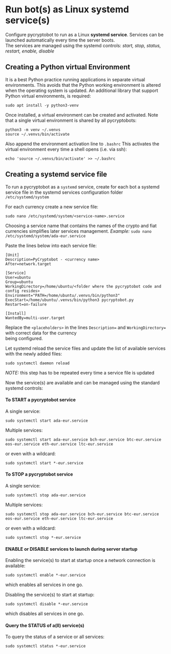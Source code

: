 # Run bot(s) as Linux systemd service(s)

Configure pycryptobot to run as a Linux **systemd service**. Services can be launched automatically every time
the server boots.  
The services are managed using the systemd controls: _start, stop, status, restart, enable, disable_  

## Creating a Python virtual Environment
It is a best Python practice running applications in separate virtual environments.
This avoids that the Python working environment is altered when the operating system is updated. 
An additional library that support Python virtual environments, is required:  

    sudo apt install -y python3-venv  

Once installed, a virtual environment can be created and activated. Note that a single virtual environment is shared 
by all pycryptobots:  

    python3 -m venv ~/.venvs
    source ~/.venvs/bin/activate

Also append the environment activation line to `.bashrc` This activates the virtual environment every time a shell 
opens (i.e. via ssh):

    echo 'source ~/.venvs/bin/activate' >> ~/.bashrc

## Creating a systemd service file
To run a pycryptobot as a `systemd` service, create for each bot a systemd service file in the systemd services
configuration folder `/etc/systemd/system`  

For each currency create a new service file: 

    sudo nano /etc/systemd/system/<service-name>.service

Choosing a service name that contains the names of the crypto and fiat currencies simplifies later services management.
_Example:_  `sudo nano /etc/systemd/system/ada-eur.service`

Paste the lines below into each service file:

    [Unit]  
    Description=PyCryptobot - <currency name>  
    After=network.target  
      
    [Service]  
    User=ubuntu  
    Group=ubuntu  
    WorkingDirectory=/home/ubuntu/<folder where the pycryptobot code and config resides>  
    Environment="PATH=/home/ubuntu/.venvs/bin/python3"  
    ExecStart=/home/ubuntu/.venvs/bin/python3 pycryptobot.py  
    Restart=on-failure

    [Install]  
    WantedBy=multi-user.target  

Replace the `<placeholders>` in the lines `Description=` and `WorkingDirectory=` with correct data for the currency \
being configured.

Let systemd reload the service files and update the list of available services with the newly added files:   

    sudo systemctl daemon reload

_NOTE:_ this step has to be repeated every time a service file is updated

Now the service(s) are available and can be managed using the standard systemd controls:

#### To START a pycryptobot service
A single service:

    sudo systemctl start ada-eur.service

Multiple services:

    sudo systemctl start ada-eur.service bch-eur.service btc-eur.service eos-eur.service eth-eur.service ltc-eur.service

or even with a wildcard: 

    sudo systemctl start *-eur.service

#### To STOP a pycryptobot service
A single service:

    sudo systemctl stop ada-eur.service

Multiple services:

    sudo systemctl stop ada-eur.service bch-eur.service btc-eur.service eos-eur.service eth-eur.service ltc-eur.service

or even with a wildcard: 

    sudo systemctl stop *-eur.service

#### ENABLE or DISABLE services to launch during server startup
Enabling the service(s) to start at startup once a network connection is available: 

    sudo systemctl enable *-eur.service 

which enables all services in one go.

Disabling the service(s) to start at startup: 

    sudo systemctl disable *-eur.service 

which disables all services in one go.

#### Query the STATUS of a(ll) service(s)

To query the status of a service or all services: 

    sudo systemctl status *-eur.service
